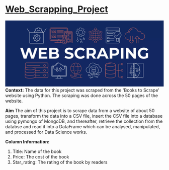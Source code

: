 # [Web_Scrapping_Project](https://github.com/Nwuguru-Chidiebere-Sullivan/Web_Scraping_Project/blob/main/Web_Scrapping_of_A_Book_Store.ipynb)
![](/web-scraping.webp)
**Context:**
The data for this project was scraped from the 'Books to Scrape' website using Python. The scraping was done across the 50 pages of the website.

**Aim**
The aim of this project is to scrape data from a website of about 50 pages, transform the data into a CSV file, insert the CSV file into a database using pymongo of MongoDB, and thereafter, retrieve the collection from the databse and read it into a DataFrame which can be analysed, manipulated, and processed for Data Science works.

**Column Information:**
1. Title: Name of the book
2. Price: The cost of the book
3. Star_rating: The rating of the book by readers
